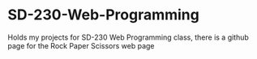 # SD-230-Web-Programming
Holds my projects for SD-230 Web Programming class, there is a github page for the Rock Paper Scissors web page
